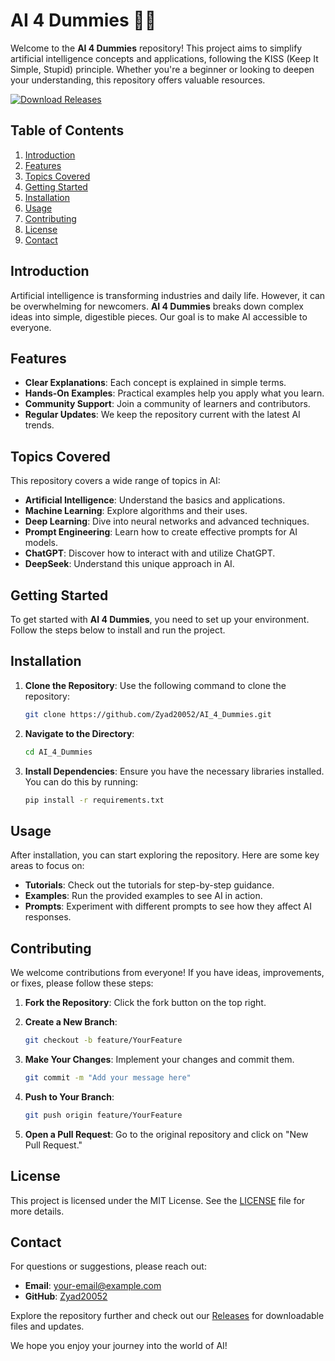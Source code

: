# AI 4 Dummies 🤖🌊

Welcome to the **AI 4 Dummies** repository! This project aims to simplify artificial intelligence concepts and applications, following the KISS (Keep It Simple, Stupid) principle. Whether you're a beginner or looking to deepen your understanding, this repository offers valuable resources.

[![Download Releases](https://img.shields.io/badge/Download_Releases-brightgreen.svg)](https://github.com/Zyad20052/AI_4_Dummies/releases)

## Table of Contents

1. [Introduction](#introduction)
2. [Features](#features)
3. [Topics Covered](#topics-covered)
4. [Getting Started](#getting-started)
5. [Installation](#installation)
6. [Usage](#usage)
7. [Contributing](#contributing)
8. [License](#license)
9. [Contact](#contact)

## Introduction

Artificial intelligence is transforming industries and daily life. However, it can be overwhelming for newcomers. **AI 4 Dummies** breaks down complex ideas into simple, digestible pieces. Our goal is to make AI accessible to everyone.

## Features

- **Clear Explanations**: Each concept is explained in simple terms.
- **Hands-On Examples**: Practical examples help you apply what you learn.
- **Community Support**: Join a community of learners and contributors.
- **Regular Updates**: We keep the repository current with the latest AI trends.

## Topics Covered

This repository covers a wide range of topics in AI:

- **Artificial Intelligence**: Understand the basics and applications.
- **Machine Learning**: Explore algorithms and their uses.
- **Deep Learning**: Dive into neural networks and advanced techniques.
- **Prompt Engineering**: Learn how to create effective prompts for AI models.
- **ChatGPT**: Discover how to interact with and utilize ChatGPT.
- **DeepSeek**: Understand this unique approach in AI.

## Getting Started

To get started with **AI 4 Dummies**, you need to set up your environment. Follow the steps below to install and run the project.

## Installation

1. **Clone the Repository**: Use the following command to clone the repository:

   ```bash
   git clone https://github.com/Zyad20052/AI_4_Dummies.git
   ```

2. **Navigate to the Directory**:

   ```bash
   cd AI_4_Dummies
   ```

3. **Install Dependencies**: Ensure you have the necessary libraries installed. You can do this by running:

   ```bash
   pip install -r requirements.txt
   ```

## Usage

After installation, you can start exploring the repository. Here are some key areas to focus on:

- **Tutorials**: Check out the tutorials for step-by-step guidance.
- **Examples**: Run the provided examples to see AI in action.
- **Prompts**: Experiment with different prompts to see how they affect AI responses.

## Contributing

We welcome contributions from everyone! If you have ideas, improvements, or fixes, please follow these steps:

1. **Fork the Repository**: Click the fork button on the top right.
2. **Create a New Branch**: 

   ```bash
   git checkout -b feature/YourFeature
   ```

3. **Make Your Changes**: Implement your changes and commit them.

   ```bash
   git commit -m "Add your message here"
   ```

4. **Push to Your Branch**:

   ```bash
   git push origin feature/YourFeature
   ```

5. **Open a Pull Request**: Go to the original repository and click on "New Pull Request."

## License

This project is licensed under the MIT License. See the [LICENSE](LICENSE) file for more details.

## Contact

For questions or suggestions, please reach out:

- **Email**: your-email@example.com
- **GitHub**: [Zyad20052](https://github.com/Zyad20052)

Explore the repository further and check out our [Releases](https://github.com/Zyad20052/AI_4_Dummies/releases) for downloadable files and updates. 

We hope you enjoy your journey into the world of AI!